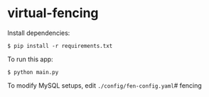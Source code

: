 # virtual-fencing

Install dependencies:
```shell
$ pip install -r requirements.txt
```

To run this app:
```shell
$ python main.py
```

To modify MySQL setups, edit `./config/fen-config.yaml`# fencing
